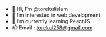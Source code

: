 - 👋 Hi, I’m @torekulislam
- 👀 I’m interested in web development 
- 🌱 I’m currently learning ReactJS
- 📫 Email : torekul258@gmail.com

<!---
- 😄 Pronouns: ...
- ⚡ Fun fact: ...
- 💞️ I’m looking to collaborate on ...
torekulislam/torekulislam is a ✨ special ✨ repository because its `README.md` (this file) appears on your GitHub profile.
You can click the Preview link to take a look at your changes.
--->
